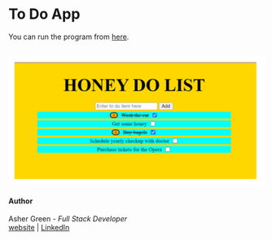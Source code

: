 # To Do App

You can run the program from [here](https://ashergreen82.github.io/To-Do-App/).
<br /><br />

![screenshot](/images/to%20do%20app%20screenshot.png)

#### **Author**

Asher Green - *Full Stack Developer* \
[website](http://ashergreen.ca) | [LinkedIn](https://www.linkedin.com/in/asher-green-6a96551/)
